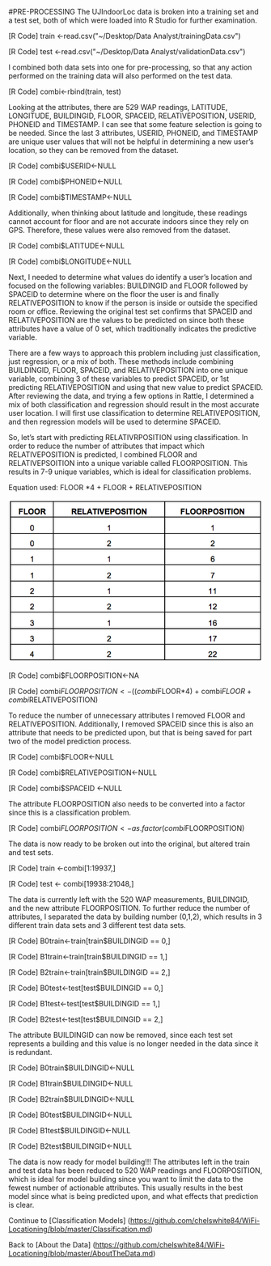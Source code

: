 #PRE-PROCESSING
The UJIndoorLoc data is broken into a training set and a test set, both of which were loaded into R Studio for further examination. 

[R Code] train <-read.csv("~/Desktop/Data Analyst/trainingData.csv")

[R Code] test <-read.csv("~/Desktop/Data Analyst/validationData.csv")

I combined both data sets into one for pre-processing, so that any action performed on the training data will also performed on the test data. 

[R Code] combi<-rbind(train, test)

Looking at the attributes, there are 529 WAP readings, LATITUDE, LONGITUDE, BUILDINGID, FLOOR, SPACEID, RELATIVEPOSITION, USERID, PHONEID and TIMESTAMP. I can see that some feature selection is going to be needed. Since the last 3 attributes, USERID, PHONEID, and TIMESTAMP are unique user values that will not be helpful in determining a new user’s location, so they can be removed from the dataset. 

[R Code] combi$USERID<-NULL

[R Code] combi$PHONEID<-NULL

[R Code] combi$TIMESTAMP<-NULL

Additionally, when thinking about latitude and longitude, these readings cannot account for floor and are not accurate indoors since they rely on GPS. Therefore, these values were also removed from the dataset. 

[R Code] combi$LATITUDE<-NULL

[R Code] combi$LONGITUDE<-NULL

Next, I needed to determine what values do identify a user’s location and focused on the following variables: BUILDINGID and FLOOR followed by SPACEID to determine where on the floor the user is and finally RELATIVEPOSITION to know if the person is inside or outside the specified room or office. Reviewing the original test set confirms that SPACEID and RELATIVEPOSITION are the values to be predicted on since both these attributes have a value of 0 set, which traditionally indicates the predictive variable. 

There are a few ways to approach this problem including just classification, just regression, or a mix of both. These methods include combining BUILDINGID, FLOOR, SPACEID, and RELATIVEPOSITION into one unique variable, combining 3 of these variables to predict SPACEID, or 1st predicting RELATIVEPOSITION and using that new value to predict SPACEID. After reviewing the data, and trying a few options in Rattle, I determined a mix of both classification and regression should result in the most accurate user location. I will first use classification to determine RELATIVEPOSITION, and then regression models will be used to determine SPACEID. 

So, let’s start with predicting RELATIVRPOSITION using classification. In order to reduce the number of attributes that impact which RELATIVEPOSITION is predicted, I combined FLOOR and RELATIVEPSOITION into a unique variable called FLOORPOSITION. This results in 7-9 unique variables, which is ideal for classification problems.  

Equation used: FLOOR *4 + FLOOR + RELATIVEPOSITION


![FLOORPOSITION Chart](https://github.com/chelswhite84/WiFi-Locationing/blob/master/FLOORPOSITIONChart.png)
 
[R Code] combi$FLOORPOSITION<-NA

[R Code] combi$FLOORPOSITION<-((combi$FLOOR*4) + combi$FLOOR + combi$RELATIVEPOSITION) 

To reduce the number of unnecessary attributes I removed FLOOR and RELATIVEPOSITION. Additionally, I removed SPACEID since this is also an attribute that needs to be predicted upon, but that is being saved for part two of the model prediction process. 

[R Code] combi$FLOOR<-NULL

[R Code] combi$RELATIVEPOSITION<-NULL

[R Code] combi$SPACEID <-NULL

The attribute FLOORPOSITION also needs to be converted into a factor since this is a classification problem. 

[R Code] combi$FLOORPOSITION<-as.factor(combi$FLOORPOSITION)

The data is now ready to be broken out into the original, but altered train and test sets. 

[R Code] train <-combi[1:19937,]

[R Code] test <- combi[19938:21048,]

The data is currently left with the 520 WAP measurements, BUILDINGID, and the new attribute FLOORPOSITION. To further reduce the number of attributes, I separated the data by building number (0,1,2), which results in 3 different train data sets and 3 different test data sets. 

[R Code] B0train<-train[train$BUILDINGID == 0,]

[R Code] B1train<-train[train$BUILDINGID == 1,]

[R Code] B2train<-train[train$BUILDINGID == 2,]

[R Code] B0test<-test[test$BUILDINGID == 0,]

[R Code] B1test<-test[test$BUILDINGID == 1,]

[R Code] B2test<-test[test$BUILDINGID == 2,]

The attribute BUILDINGID can now be removed, since each test set represents a building and this value is no longer needed in the data since it is redundant. 

[R Code] B0train$BUILDINGID<-NULL

[R Code] B1train$BUILDINGID<-NULL

[R Code] B2train$BUILDINGID<-NULL

[R Code] B0test$BUILDINGID<-NULL

[R Code] B1test$BUILDINGID<-NULL

[R Code] B2test$BUILDINGID<-NULL

The data is now ready for model building!!! The attributes left in the train and test data has been reduced to 520 WAP readings and FLOORPOSITION, which is ideal for model building since you want to limit the data to the fewest number of actionable attributes. This usually results in the best model since what is being predicted upon, and what effects that prediction is clear. 

Continue to [Classification Models] (https://github.com/chelswhite84/WiFi-Locationing/blob/master/Classification.md)

Back to [About the Data] (https://github.com/chelswhite84/WiFi-Locationing/blob/master/AboutTheData.md)

